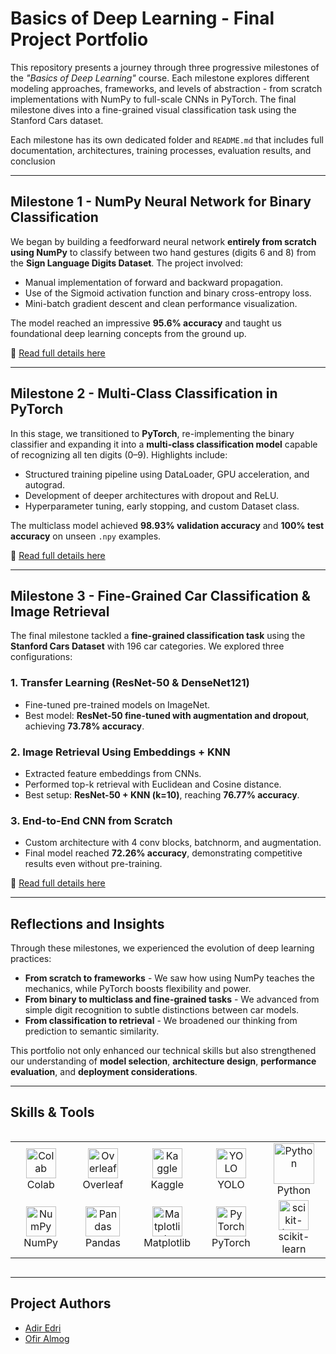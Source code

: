 # Basics of Deep Learning - Final Project Portfolio

This repository presents a journey through three progressive milestones of the *"Basics of Deep Learning"* course. Each milestone explores different modeling approaches, frameworks, and levels of abstraction - from scratch implementations with NumPy to full-scale CNNs in PyTorch. The final milestone dives into a fine-grained visual classification task using the Stanford Cars dataset.

Each milestone has its own dedicated folder and `README.md` that includes full documentation, architectures, training processes, evaluation results, and conclusion

---

## Milestone 1 - NumPy Neural Network for Binary Classification

We began by building a feedforward neural network **entirely from scratch using NumPy** to classify between two hand gestures (digits 6 and 8) from the **Sign Language Digits Dataset**. The project involved:

- Manual implementation of forward and backward propagation.
- Use of the Sigmoid activation function and binary cross-entropy loss.
- Mini-batch gradient descent and clean performance visualization.

The model reached an impressive **95.6% accuracy** and taught us foundational deep learning concepts from the ground up.

📎 [Read full details here](MileStone1/README.md)

---

## Milestone 2 - Multi-Class Classification in PyTorch

In this stage, we transitioned to **PyTorch**, re-implementing the binary classifier and expanding it into a **multi-class classification model** capable of recognizing all ten digits (0–9). Highlights include:

- Structured training pipeline using DataLoader, GPU acceleration, and autograd.
- Development of deeper architectures with dropout and ReLU.
- Hyperparameter tuning, early stopping, and custom Dataset class.

The multiclass model achieved **98.93% validation accuracy** and **100% test accuracy** on unseen `.npy` examples.

📎 [Read full details here](MileStone2/README.md)

---

## Milestone 3 - Fine-Grained Car Classification & Image Retrieval

The final milestone tackled a **fine-grained classification task** using the **Stanford Cars Dataset** with 196 car categories. We explored three configurations:

### 1. Transfer Learning (ResNet-50 & DenseNet121)
- Fine-tuned pre-trained models on ImageNet.
- Best model: **ResNet-50 fine-tuned with augmentation and dropout**, achieving **73.78% accuracy**.

### 2. Image Retrieval Using Embeddings + KNN
- Extracted feature embeddings from CNNs.
- Performed top-k retrieval with Euclidean and Cosine distance.
- Best setup: **ResNet-50 + KNN (k=10)**, reaching **76.77% accuracy**.

### 3. End-to-End CNN from Scratch
- Custom architecture with 4 conv blocks, batchnorm, and augmentation.
- Final model reached **72.26% accuracy**, demonstrating competitive results even without pre-training.

📎 [Read full details here](MileStone3/README.md)

---

## Reflections and Insights

Through these milestones, we experienced the evolution of deep learning practices:

- **From scratch to frameworks** - We saw how using NumPy teaches the mechanics, while PyTorch boosts flexibility and power.
- **From binary to multiclass and fine-grained tasks** - We advanced from simple digit recognition to subtle distinctions between car models.
- **From classification to retrieval** - We broadened our thinking from prediction to semantic similarity.

This portfolio not only enhanced our technical skills but also strengthened our understanding of **model selection**, **architecture design**, **performance evaluation**, and **deployment considerations**.

---

## Skills & Tools

<!-- START TABLE -->

<div style="display: flex; align-items: flex-start; align: center">
<table align="center">
  <tr> 
    <td align="center" width="96"><img src="https://colab.research.google.com/img/colab_favicon_256px.png" width="48" height="48" alt="Colab" /><br>Colab</td>
    <td align="center" width="96"><img src="https://upload.wikimedia.org/wikipedia/commons/3/31/Overleaf_logo.svg" width="48" height="48" alt="Overleaf" /><br>Overleaf</td>
    <td align="center" width="96"><img src="https://upload.wikimedia.org/wikipedia/commons/7/7c/Kaggle_logo.png" width="48" height="48" alt="Kaggle" /><br>Kaggle</td>
    <td align="center" width="96"><img src="https://raw.githubusercontent.com/Azure/ObjectDetectionUsingYoloV3/master/media/yolo-logo.png" width="48" height="48" alt="YOLO" /><br>YOLO</td>
    <td align="center" width="96"><img src="https://techstack-generator.vercel.app/python-icon.svg" width="65" height="65" alt="Python" /><br>Python</td>
  </tr>
  <tr>
    <td align="center" width="96"><img src="https://miro.medium.com/v2/resize:fit:1001/1*vPezx00A1u0WAfS8e8wBXQ.png" width="48" height="48" alt="NumPy" /><br>NumPy</td>
    <td align="center" width="96"><img src="https://geo-python-site.readthedocs.io/en/latest/_images/pandas_logo.png" width="55" height="48" alt="Pandas" /><br>Pandas</td>
    <td align="center" width="96"><img src="https://upload.wikimedia.org/wikipedia/commons/thumb/8/84/Matplotlib_icon.svg/2048px-Matplotlib_icon.svg.png" width="48" height="48" alt="Matplotlib" /><br>Matplotlib</td>
    <td align="center" width="96"><img src="https://skillicons.dev/icons?i=pytorch" width="48" height="48" alt="PyTorch"/><br>PyTorch</td>
    <td align="center" width="96"><img src="https://upload.wikimedia.org/wikipedia/commons/0/05/Scikit_learn_logo_small.svg" width="48" height="48" alt="scikit-learn" /><br>scikit-learn</td>
  </tr>
</table>
</div>

<!-- END TABLE -->



---

## Project Authors

- [Adir Edri](https://github.com/adiredri)
- [Ofir Almog](https://github.com/Ofigu)

